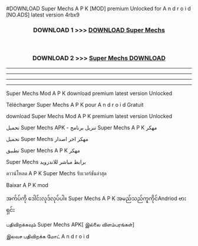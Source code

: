 #DOWNLOAD Super Mechs  A P K [MOD] premium Unlocked for A n d r o i d [NO.ADS] latest version 4rbx9



<div align="center">

<h3>DOWNLOAD 1 >>> <a href="https://teeasianyam.web.app?sq=Super Mechs ">DOWNLOAD Super Mechs  </a></h3><br>

<h3>DOWNLOAD 2 >>> <a href="https://teeasianyam.web.app?sq=Super Mechs  ">Super Mechs   DOWNLOAD </a></h3>

</div>


----------------------------------------------------------

----------------------------------------------------------

----------------------------------------------------------

----------------------------------------------------------


Super Mechs   Mod A P K download premium latest version Unlocked

Télécharger Super Mechs   A P K pour A n d r o i d Gratuit

download Super Mechs   Mod A P K premium latest version Unlocked

تحميل Super Mechs   APK - تنزيل برنامج Super Mechs   A P K مهكر

تحميل Super Mechs   مهكر اخر اصدار

تطبيق Super Mechs   A P K مهكر

Super Mechs   برابط مباشر للاندرويد

ดาวน์โหลด A P K Super Mechs   รับเวอร์ชันล่าสุด

Baixar A P K mod

အက်ပ်ကို ဒေါင်းလုဒ်လုပ်ပါ။ Super Mechs   A P K အမည်သည်ကူကိုင်Andriod ဗားရှင်း

பதிவிறக்கவும் Super Mechs   APK[ இல்லை விளம்பரங்கள்] 
 
இலவச பதிவிறக்க மோட் A n d r o i d



